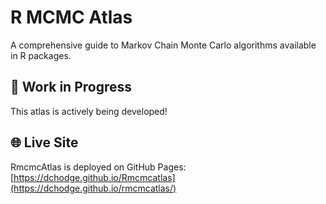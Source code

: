# R MCMC Atlas

A comprehensive guide to Markov Chain Monte Carlo algorithms available in R packages.

## 🚧 Work in Progress

This atlas is actively being developed!

## 🌐 Live Site

RmcmcAtlas is deployed on GitHub Pages: [https://dchodge.github.io/Rmcmcatlas](https://dchodge.github.io/rmcmcatlas/)
